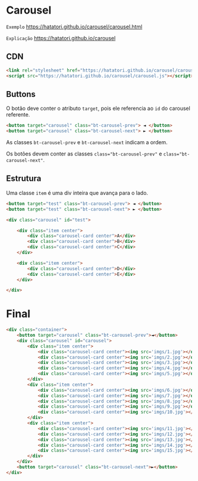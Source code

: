 # Carousel

```Exemplo```
https://hatatori.github.io/carousel/carousel.html

```Explicação```
https://hatatori.github.io/carousel

## CDN
```html
<link rel="stylesheet" href="https://hatatori.github.io/carousel/carousel.css">
<script src="https://hatatori.github.io/carousel/carousel.js"></script>
```

## Buttons

O botão deve conter o atributo ```target```, pois ele referencia ao ```id``` do carousel referente.
```html 
<button target="carousel" class="bt-carousel-prev"> ◄ </button> 
<button target="carousel" class="bt-carousel-next"> ► </button> 
```
As classes ```bt-carousel-prev``` e  ```bt-carousel-next``` indicam a ordem.

Os botões devem conter as classes ```class="bt-carousel-prev"``` e ```class="bt-carousel-next"```.

## Estrutura

Uma classe ```item``` é uma div inteira que avança para o lado.

```html
<button target="test" class="bt-carousel-prev"> ◄ </button> 
<button target="test" class="bt-carousel-next"> ► </button> 

<div class="carousel" id="test">

    <div class="item center"> 
        <div class="carousel-card center">A</div>
        <div class="carousel-card center">B</div>
        <div class="carousel-card center">C</div>
    </div>

    <div class="item center">
        <div class="carousel-card center">D</div>
        <div class="carousel-card center">E</div>
    </div>

</div>
```

# Final
```html
<div class="container">
    <button target="carousel" class="bt-carousel-prev">◄</button>
    <div class="carousel" id="carousel">
        <div class="item center">
            <div class="carousel-card center"><img src='imgs/1.jpg'></div>
            <div class="carousel-card center"><img src='imgs/2.jpg'></div>
            <div class="carousel-card center"><img src='imgs/3.jpg'></div>
            <div class="carousel-card center"><img src='imgs/4.jpg'></div>
            <div class="carousel-card center"><img src='imgs/5.jpg'></div>
        </div>
        <div class="item center">
            <div class="carousel-card center"><img src='imgs/6.jpg'></div>
            <div class="carousel-card center"><img src='imgs/7.jpg'></div>
            <div class="carousel-card center"><img src='imgs/8.jpg'></div>
            <div class="carousel-card center"><img src='imgs/9.jpg'></div>
            <div class="carousel-card center"><img src='imgs/10.jpg'></div>
        </div>
        <div class="item center">
            <div class="carousel-card center"><img src='imgs/11.jpg'></div>
            <div class="carousel-card center"><img src='imgs/12.jpg'></div>
            <div class="carousel-card center"><img src='imgs/13.jpg'></div>
            <div class="carousel-card center"><img src='imgs/14.jpg'></div>
            <div class="carousel-card center"><img src='imgs/15.jpg'></div>
        </div>          
    </div>
    <button target="carousel" class="bt-carousel-next">►</button>
</div>
```
